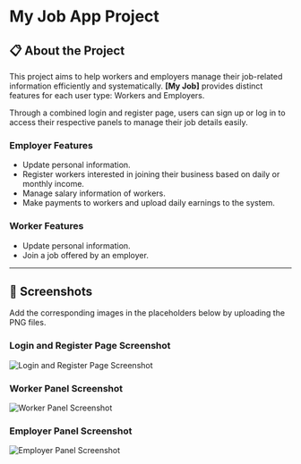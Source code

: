# My Job App Project

## 📋 About the Project
This project aims to help workers and employers manage their job-related information efficiently and systematically. **[My Job]** provides distinct features for each user type: Workers and Employers.

Through a combined login and register page, users can sign up or log in to access their respective panels to manage their job details easily.

### Employer Features
- Update personal information.
- Register workers interested in joining their business based on daily or monthly income.
- Manage salary information of workers.
- Make payments to workers and upload daily earnings to the system.

### Worker Features
- Update personal information.
- Join a job offered by an employer.

---

## 📸 Screenshots
Add the corresponding images in the placeholders below by uploading the PNG files.

### Login and Register Page Screenshot
![Login and Register Page Screenshot](path/to/login_register_screenshot.png "Login and Register Page")

### Worker Panel Screenshot
![Worker Panel Screenshot](path/to/worker_panel_screenshot.png "Worker Panel")

### Employer Panel Screenshot
![Employer Panel Screenshot](path/to/employer_panel_screenshot.png "Employer Panel")
